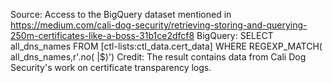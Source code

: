 Source: Access to the BigQuery dataset mentioned in https://medium.com/cali-dog-security/retrieving-storing-and-querying-250m-certificates-like-a-boss-31b1ce2dfcf8
BigQuery: SELECT all_dns_names FROM [ctl-lists:ctl_data.cert_data] WHERE REGEXP_MATCH( all_dns_names,r'\.no( |$)')
Credit: The result contains data from Cali Dog Security's work on certificate transparency logs.
